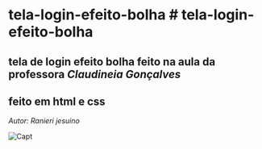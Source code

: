 # tela-login-efeito-bolha # tela-login-efeito-bolha

## tela de login efeito bolha feito na aula da professora _Claudineia Gonçalves_

## feito em html e css

_Autor: Ranieri jesuino_

![Capt](https://github.com/Ranierij/tela-login-efeito-bolha/assets/95530644/6e94f421-6fa9-4c97-a808-3aadaa3c2037)
